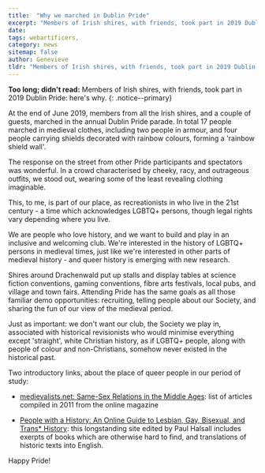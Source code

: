 ```yaml
---
title:  "Why we marched in Dublin Pride"
excerpt: "Members of Irish shires, with friends, took part in 2019 Dublin Pride: here's why."
date:   
tags: webartificers, 
category: news
sitemap: false
author: Genevieve
tldr: "Members of Irish shires, with friends, took part in 2019 Dublin Pride: here's why."
---
```

__Too long; didn't read:__ Members of Irish shires, with friends, took part in 2019 Dublin Pride: here's why.
{: .notice--primary}

At the end of June 2019, members from all the Irish shires, and a couple of guests, marched in the annual Dublin Pride parade. In total 17 people marched in medieval clothes, including two people in armour, and four people carrying shields decorated with rainbow colours, forming a 'rainbow shield wall'. 

The response on the street from other Pride participants and spectators was wonderful. In a crowd characterised by cheeky, racy, and outrageous outfits, we stood out, wearing some of the least revealing clothing imaginable.

This, to me, is part of our place, as recreationists in who live in the 21st century - a time which acknowledges LGBTQ+ persons, though legal rights vary depending where you live.

We are people who love history, and we want to build and play in an inclusive and welcoming club.  We're interested in the history of LGBTQ+ persons in medieval times, just like we're interested in other parts of medieval history - and queer history is emerging with new research.

Shires around Drachenwald put up stalls and display tables at science fiction conventions, gaming conventions, fibre arts festivals, local pubs, and village and town fairs. Attending Pride has the same goals as all those familiar demo opportunities: recruiting, telling people about our Society, and sharing the fun of our view of the medieval period.
 
Just as important: we don't want our club, the Society we play in, associated with historical revisionists who would minimise everything except 'straight', white Christian history, as if LGBTQ+ people, along with people of colour and non-Christians, somehow never existed in the historical past. 

Two introductory links, about the place of queer people in our period of study:

* [medievalists.net: Same-Sex Relations in the Middle Ages](http://www.medievalists.net/2011/07/same-sex-relations-in-the-middle-ages/): list of articles compiled in 2011 from the online magazine

* [People with a History: An Online Guide to Lesbian, Gay, Bisexual, and Trans* History](https://sourcebooks.fordham.edu/pwh/index.asp): this longstanding site edited by Paul Halsall includes exerpts of books which are otherwise hard to find, and translations of historic texts into English.

Happy Pride!